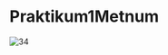 # Praktikum1Metnum


![34](https://user-images.githubusercontent.com/93023133/139085642-1ce6e399-f097-4e72-936a-319c00dc14e6.jpg)
